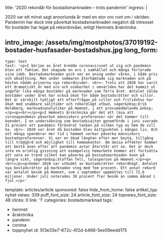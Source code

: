 title: '2020 rekordår för bostadsmarknaden – trots pandemin'
ingress: |
  <p>2020 var ett minst sagt annorlunda år med en stor oro runt om i världen. Pandemin har dock inte påverkat bostadsmarknaden negativt då intresset för bostäder har legat på rekordnivåer, enligt Hemnets årskrönika.
  </p>
  
intro_image: /assets/img/mostphotos/37019192-bostader-husfasader-bostadshus.jpg
long_form:
  -
    type: text
    text: '<p>I början av året bredde coronaviruset ut sig och pandemin blev ett faktum. Det skapade en oro i samhället och många förlorade sina jobb. Bostadsmarknaden gick ner en aning under våren, i både pris och omsättning. Men under sommaren återhämtade sig marknaden och på hösten nådde priserna nya rekordnivåer. <br>– Trots att 2020 har varit ett dramatiskt år med oro och osäkerhet i omvärlden har det kommit ut ungefär lika många bostäder på marknaden som förra året. Antalet sålda bostäder under året har också ökat för både bostadsrätter och villor. Det är särskilt tydligt att efterfrågan på villor och fritidshus har ökat med snabbare säljtider och rekordlågt utbud, säger&nbsp;Erik Holmberg, marknadsanalytiker på Hemnet, i ett pressmeddelande.&nbsp;</p><p><br></p><p>I Hemnets årskrönika går det att läsa att coronapandemin påverkat människors preferenser när det kommer till boendet. I en undersökning som bostadssajten genomförde i juni svarade 31 procent att pandemin förändrat tanken på vilken typ av hem de vill ha. <br>– 2020 var året då bostaden blev mittpunkten i mångas liv. Och att många spenderar mer tid i hemmet verkar påverka människors bostadspreferenser. Vi ser en ökad längtan efter mer boyta, tillgång till trädgård och möjlighet till hemmakontor. Om dessa effekter kommer att bestå även efter att pandemin avtar återstår att se. Det är dock inte en orimlig gissning att exempelvis hemarbete kommer att fortsätta att vara en trend vilket kan påverka på bostadsmarknaden även på längre sikt, säger&nbsp;Staffan Tell, talesperson på Hemnet.</p><p><br></p><p>Under 2020 var utbudet av bostadsrätter rekordhögt. Antalet nya bostadsrätter på marknaden steg med fem procent. Ett annat rekord var antalet besök på Hemnet, som i september uppmättes till 72,6 miljoner. Under juli noterades 30 procent fler besök än samma månad i fjol.</p>'
template: articles/article
sponsored: false
hide_from_home: false
artikel_typ: nyhet
views: 339
puff_font_size: 24
article_font_size: 24
topnews_font_size: 48
clicks: 0
link: '1'
categories: bostadsmarknad
tags:
  - hemnet
  - årskrönika
  - pandemi
  - corona
  - toppnyhet
id: 5f3e33e7-672c-4f2d-b466-5ee59eedd175
